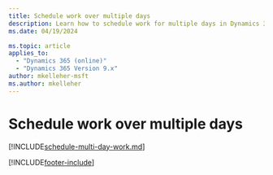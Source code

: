 ```yaml
---
title: Schedule work over multiple days
description: Learn how to schedule work for multiple days in Dynamics 365 Field Service
ms.date: 04/19/2024

ms.topic: article
applies_to: 
  - "Dynamics 365 (online)"
  - "Dynamics 365 Version 9.x"
author: mkelleher-msft
ms.author: mkelleher
---
```


# Schedule work over multiple days

[!INCLUDE[schedule-multi-day-work.md](../shared/urs/schedule-multi-day-work.md)]

[!INCLUDE[footer-include](../includes/footer-banner.md)]
